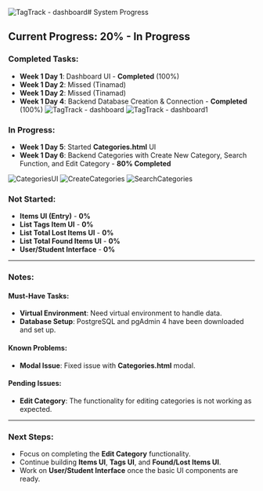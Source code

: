 ![TagTrack - dashboard](https://github.com/user-attachments/assets/69af5190-d9fe-4029-a443-14beaf728f25)# System Progress

## Current Progress: 20% - In Progress

### Completed Tasks:
- **Week 1 Day 1**: Dashboard UI - **Completed** (100%)
- **Week 1 Day 2**: Missed (Tinamad)
- **Week 1 Day 2**: Missed (Tinamad)
- **Week 1 Day 4**: Backend Database Creation & Connection - **Completed** (100%)
![TagTrack - dashboard](https://github.com/user-attachments/assets/8e891571-9857-4fda-97c6-6c47d9c7e762)
![TagTrack - dashboard1](https://github.com/user-attachments/assets/f344024a-16d4-4561-a3ff-57ec5a023807)

### In Progress:
- **Week 1 Day 5**: Started **Categories.html** UI
- **Week 1 Day 6**: Backend Categories with Create New Category, Search Function, and Edit Category - **80% Completed**
  
![CategoriesUI](https://github.com/user-attachments/assets/7084f957-0b7a-4779-abd7-836fdb9ca8b8)
![CreateCategories](https://github.com/user-attachments/assets/aaf2d865-5723-471f-849a-3f2566ab5e99)
![SearchCategories](https://github.com/user-attachments/assets/4772bb91-87d3-4851-84ff-c000219817a9)


### Not Started:
- **Items UI (Entry)** - **0%**
- **List Tags Item UI** - **0%**
- **List Total Lost Items UI** - **0%**
- **List Total Found Items UI** - **0%**
- **User/Student Interface** - **0%**

---

### Notes:

#### **Must-Have Tasks:**
- **Virtual Environment**: Need virtual environment to handle data.
- **Database Setup**: PostgreSQL and pgAdmin 4 have been downloaded and set up.

#### **Known Problems:**
- **Modal Issue**: Fixed issue with **Categories.html** modal.

#### **Pending Issues:**
- **Edit Category**: The functionality for editing categories is not working as expected.

---

### Next Steps:
- Focus on completing the **Edit Category** functionality.
- Continue building **Items UI**, **Tags UI**, and **Found/Lost Items UI**.
- Work on **User/Student Interface** once the basic UI components are ready.
